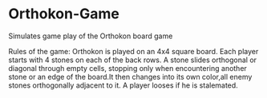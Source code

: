 # Orthokon-Game
Simulates game play of the Orthokon board game

Rules of the game:
Orthokon is played on an 4x4 square board. Each player starts with 4 stones on each of the back rows. 
A stone slides orthogonal or diagonal through empty cells, stopping only when encountering another stone 
or an edge of the board.It then changes into its own color,all enemy stones orthogonally adjacent to it. 
A player looses if he is stalemated.
